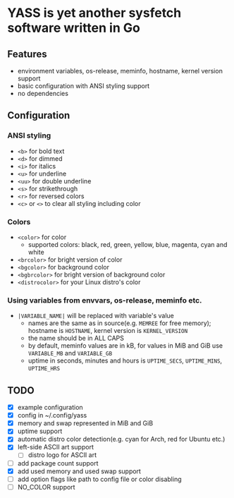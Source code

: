 # YASS is yet another sysfetch software written in Go

## Features
* environment variables, os-release, meminfo, hostname, kernel version support
* basic configuration with ANSI styling support
* no dependencies

## Configuration
### ANSI styling
* `<b>` for bold text
* `<d>` for dimmed
* `<i>` for italics
* `<u>` for underline
* `<uu>` for double underline
* `<s>` for strikethrough
* `<r>` for reversed colors
* `<c>` or `<>` to clear all styling including color
### Colors
* `<color>` for color
  * supported colors: black, red, green, yellow, blue, magenta, cyan and white
* `<brcolor>` for bright version of color
* `<bgcolor>` for background color
* `<bgbrcolor>` for bright version of background color
* `<distrocolor>` for your Linux distro's color
### Using variables from envvars, os-release, meminfo etc.
* `|VARIABLE_NAME|` will be replaced with variable's value
  * names are the same as in source(e.g. `MEMREE` for free memory); hostname is `HOSTNAME`, kernel version is `KERNEL_VERSION`
  * the name should be in ALL CAPS
  * by default, meminfo values are in kB, for values in MiB and GiB use `VARIABLE_MB` and `VARIABLE_GB`
  * uptime in seconds, minutes and hours is `UPTIME_SECS`, `UPTIME_MINS`, `UPTIME_HRS`

## TODO
* [x] example configuration
* [x] config in ~/.config/yass
* [x] memory and swap represented in MiB and GiB
* [x] uptime support
* [x] automatic distro color detection(e.g. cyan for Arch, red for Ubuntu etc.)
* [x] left-side ASCII art support
  * [ ] distro logo for ASCII art
* [ ] add package count support
* [x] add used memory and used swap support
* [ ] add option flags like path to config file or color disabling
* [ ] NO\_COLOR support
